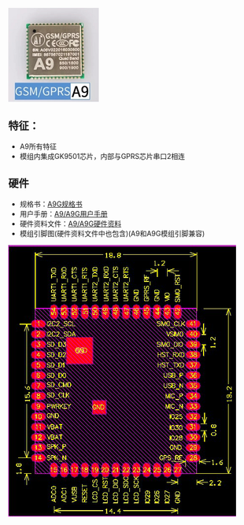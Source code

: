 

![](/assets/A9.png)

## 特征：

  * A9所有特征
  * 模组内集成GK9501芯片，内部与GPRS芯片串口2相连
  
## 硬件
  
  * 规格书：[A9G规格书](http://wiki.ai-thinker.com/_media/b102ps00a3_a9g_product_specification.pdf)
  * 用户手册：[A9/A9G用户手册](http://wiki.ai-thinker.com/_media/a6_a9_a9g_gprs_user_manual.pdf)
  * 硬件资料文件：[A9/A9G硬件资料](http://wiki.ai-thinker.com/_media/gprs/a6a9a9g_hardware_info.rar)
  * 模组引脚图(硬件资料文件中也包含)(A9和A9G模组引脚兼容)

  ![](/assets/size.jpg)

